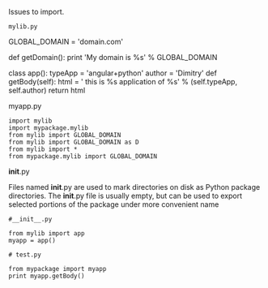 
Issues to import.

    mylib.py

GLOBAL_DOMAIN = 'domain.com'

def getDomain():
    print 'My domain is %s' % GLOBAL_DOMAIN
    
class app():
    typeApp = 'angular+python'
    author = 'Dimitry'
    def getBody(self):
        html = '<body> this is %s application of %s</body>' % (self.typeApp, self.author)
        return html  
        

myapp.py

    import mylib
    import mypackage.mylib
    from mylib import GLOBAL_DOMAIN
    from mylib import GLOBAL_DOMAIN as D
    from mylib import *
    from mypackage.mylib import GLOBAL_DOMAIN
    
    
__init__.py

Files named __init__.py are used to mark directories on disk as Python package directories. 
The __init__.py file is usually empty, but can be used to export selected portions of the package under more convenient name


    #__init__.py
    
    from mylib import app
    myapp = app()
    
    # test.py
    
    from mypackage import myapp
    print myapp.getBody()    
